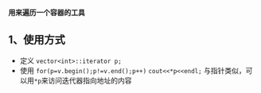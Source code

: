 **用来遍历一个容器的工具**
## 1、使用方式
- 定义
	`vector<int>::iterator p;`
- 使用
	`for(p=v.begin();p!=v.end();p++)`
		`cout<<*p<<endl;`
	与指针类似，可以用`*p`来访问迭代器指向地址的内容